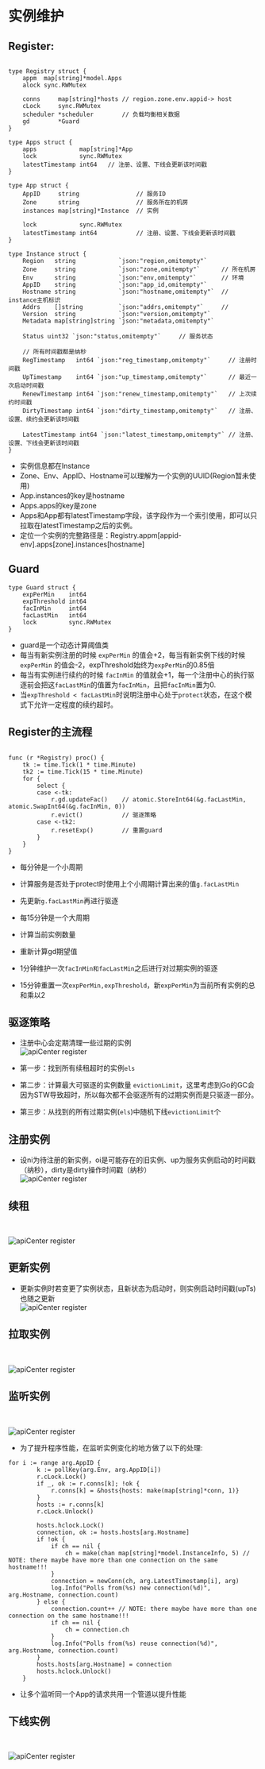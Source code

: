 # 实例维护

## Register:
````

type Registry struct {
	appm  map[string]*model.Apps
	alock sync.RWMutex
   
    conns     map[string]*hosts // region.zone.env.appid-> host
	cLock     sync.RWMutex
	scheduler *scheduler        // 负载均衡相关数据
	gd        *Guard
}

type Apps struct {
	apps            map[string]*App
	lock            sync.RWMutex
	latestTimestamp int64   // 注册、设置、下线会更新该时间戳
}

type App struct {
	AppID     string                // 服务ID
	Zone      string                // 服务所在的机房
	instances map[string]*Instance  // 实例

	lock            sync.RWMutex   
	latestTimestamp int64           // 注册、设置、下线会更新该时间戳
}

type Instance struct {
	Region   string            `json:"region,omitempty"`
	Zone     string            `json:"zone,omitempty"`      // 所在机房
	Env      string            `json:"env,omitempty"`       // 环境
	AppID    string            `json:"app_id,omitempty"`    
	Hostname string            `json:"hostname,omitempty"`  // instance主机标识
	Addrs    []string          `json:"addrs,omitempty"`     // 
	Version  string            `json:"version,omitempty"`
	Metadata map[string]string `json:"metadata,omitempty"`

	Status uint32 `json:"status,omitempty"`     // 服务状态

    // 所有时间戳都是纳秒
	RegTimestamp   int64 `json:"reg_timestamp,omitempty"`     // 注册时间戳
	UpTimestamp    int64 `json:"up_timestamp,omitempty"`      // 最近一次启动时间戳
	RenewTimestamp int64 `json:"renew_timestamp,omitempty"`   // 上次续约时间戳
	DirtyTimestamp int64 `json:"dirty_timestamp,omitempty"`   // 注册、设置、续约会更新该时间戳

	LatestTimestamp int64 `json:"latest_timestamp,omitempty"` // 注册、设置、下线会更新该时间戳
}

````
- 实例信息都在Instance
- Zone、Env、AppID、Hostname可以理解为一个实例的UUID(Region暂未使用)
- App.instances的key是hostname
- Apps.apps的key是zone
- Apps和App都有latestTimestamp字段，该字段作为一个索引使用，即可以只拉取在latestTimestamp之后的实例。
- 定位一个实例的完整路径是：Registry.appm[appid-env].apps[zone].instances[hostname]

## Guard

```
type Guard struct {
	expPerMin    int64
	expThreshold int64
	facInMin     int64
	facLastMin   int64
	lock         sync.RWMutex
}

```
- guard是一个动态计算阈值类
- 每当有新实例注册的时候 ```expPerMin``` 的值会+2，每当有新实例下线的时候 ```expPerMin``` 的值会-2，expThreshold始终为```expPerMin```的0.85倍
- 每当有实例进行续约的时候 ```facInMin``` 的值就会+1，每一个注册中心的执行驱逐前会把这```facLastMin```的值置为```facInMin```，且把```facInMin```置为0.
- 当```expThreshold < facLastMin```时说明注册中心处于```protect```状态，在这个模式下允许一定程度的续约超时。

## Register的主流程
```

func (r *Registry) proc() {
	tk := time.Tick(1 * time.Minute)
	tk2 := time.Tick(15 * time.Minute)
	for {
		select {
		case <-tk:
			r.gd.updateFac()    // atomic.StoreInt64(&g.facLastMin, atomic.SwapInt64(&g.facInMin, 0))
			r.evict()           // 驱逐策略
		case <-tk2:
			r.resetExp()        // 重置guard
		}
	}
}

```
- 每分钟是一个小周期
 - 计算服务是否处于protect时使用上个小周期计算出来的值```g.facLastMin```
 - 先更新```g.facLastMin```再进行驱逐
- 每15分钟是一个大周期
 - 计算当前实例数量
 - 重新计算gd期望值


- 1分钟维护一次```facInMin和facLastMin```之后进行对过期实例的驱逐
- 15分钟重置一次```expPerMin,expThreshold```，新```expPerMin```为当前所有实例的总和乘以2

## 驱逐策略
- 注册中心会定期清理一些过期的实例 <br>
![apiCenter register](evict.png "evict")

- 第一步：找到所有续租超时的实例```els```
- 第二步：计算最大可驱逐的实例数量 ```evictionLimit```，这里考虑到Go的GC会因为STW导致超时，所以每次都不会驱逐所有的过期实例而是只驱逐一部分。
- 第三步：从找到的所有过期实例(```els```)中随机下线```evictionLimit```个

## 注册实例
- 设ni为待注册的新实例，oi是可能存在的旧实例、up为服务实例启动的时间戳（纳秒），dirty是dirty操作时间戳（纳秒） <br>
![apiCenter register](register.png "注册实例")

## 续租
<br>

![apiCenter register](renew.png "实例续租")

## 更新实例
- 更新实例时若变更了实例状态，且新状态为启动时，则实例启动时间戳(upTs)也随之更新 <br>
![apiCenter register](set.png "更新实例")

## 拉取实例
<br>

![apiCenter register](fetch.png "拉取实例")

## 监听实例
<br>

![apiCenter register](poll.png "拉取实例")
- 为了提升程序性能，在监听实例变化的地方做了以下的处理:
```
for i := range arg.AppID {
		k := pollKey(arg.Env, arg.AppID[i])
		r.cLock.Lock()
		if _, ok := r.conns[k]; !ok {
			r.conns[k] = &hosts{hosts: make(map[string]*conn, 1)}
		}
		hosts := r.conns[k]
		r.cLock.Unlock()

		hosts.hclock.Lock()
		connection, ok := hosts.hosts[arg.Hostname]
		if !ok {
			if ch == nil {
				ch = make(chan map[string]*model.InstanceInfo, 5) // NOTE: there maybe have more than one connection on the same hostname!!!
			}
			connection = newConn(ch, arg.LatestTimestamp[i], arg)
			log.Info("Polls from(%s) new connection(%d)", arg.Hostname, connection.count)
		} else {
			connection.count++ // NOTE: there maybe have more than one connection on the same hostname!!!
			if ch == nil {
				ch = connection.ch
			}
			log.Info("Polls from(%s) reuse connection(%d)", arg.Hostname, connection.count)
		}
		hosts.hosts[arg.Hostname] = connection
		hosts.hclock.Unlock()
	}

```
- 让多个监听同一个App的请求共用一个管道以提升性能

## 下线实例
<br>

![apiCenter register](cancel.png "下线实例")